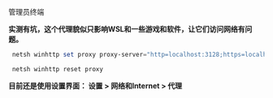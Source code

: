 管理员终端

**实测有坑，这个代理貌似只影响WSL和一些游戏和软件，让它们访问网络有问题。**

```powershell
 netsh winhttp set proxy proxy-server="http=localhost:3128;https=localhost:3128" bypass-list="localhost;192.168.0.0/16"

 netsh winhttp reset proxy
```

**目前还是使用设置界面： 设置 > 网络和Internet > 代理**